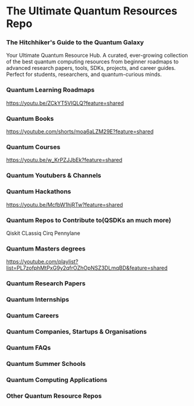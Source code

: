 # The Ultimate Quantum Resources Repo

<b><h3>The Hitchhiker's Guide to the Quantum Galaxy</h3></b>

Your Ultimate Quantum Resource Hub. A curated, ever-growing collection of the best quantum computing resources from beginner roadmaps to advanced research papers, tools, SDKs, projects, and career guides.  Perfect for students, researchers, and quantum-curious minds.


<b><h3>Quantum Learning Roadmaps</h3></b>
https://youtu.be/ZCkYT5VIQLQ?feature=shared




<b><h3>Quantum Books</h3></b>
https://youtube.com/shorts/moa6aLZM29E?feature=shared


<b><h3>Quantum Courses</h3></b>
https://youtu.be/w_KrPZJJbEk?feature=shared


<b><h3>Quantum Youtubers & Channels</h3></b>



<b><h3>Quantum Hackathons</h3></b>
https://youtu.be/McfbW1hjRTw?feature=shared



<b><h3>Quantum Repos to Contribute to(QSDKs an much more)</h3></b>
Qiskit
CLassiq
Cirq
Pennylane


<b><h3>Quantum Masters degrees</h3></b>
https://youtube.com/playlist?list=PL7zofphMtPxG9y2qfrOZhOpNSZ3DLmqBD&feature=shared


<b><h3>Quantum Research Papers</h3></b>





<b><h3>Quantum Internships</h3></b>





<b><h3>Quantum Careers</h3></b>





<b><h3>Quantum Companies, Startups & Organisations</h3></b>





<b><h3>Quantum FAQs</h3></b>




<b><h3>Quantum Summer Schools</h3></b>



<b><h3>Quantum Computing Applications</h3></b>




<b><h3>Other Quantum Resource Repos</h3></b>


